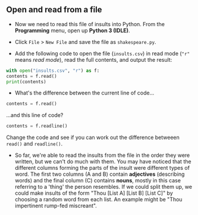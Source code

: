 ## Open and read from a file

- Now we need to read this file of insults into Python. From the **Programming** menu, open up **Python 3 (IDLE)**.

- Click `File` > `New File` and save the file as `shakespeare.py`.

- Add the following code to open the file (`insults.csv`) in read mode (`"r"` means *read mode*), read the full contents, and output the result:

 ```python
 with open("insults.csv", "r") as f:
 contents = f.read()
 print(contents)
 ```

- What's the difference between the current line of code...

 ```Python
 contents = f.read()
 ```

 ...and this line of code?

 ```Python
 contents = f.readline()
 ```

 Change the code and see if you can work out the difference betweeen `read()` and `readline()`.

- So far, we're able to read the insults from the file in the order they were written, but we can't do much with them. You may have noticed that the different columns forming the parts of the insult were different types of word. The first two columns (A and B) contain **adjectives** (describing words) and the final column (C) contains **nouns**, mostly in this case referring to a 'thing' the person resembles. If we could split them up, we could make insults of the form "Thou [List A] [List B] [List C]" by choosing a random word from each list. An example might be "Thou impertinent rump-fed miscreant".

